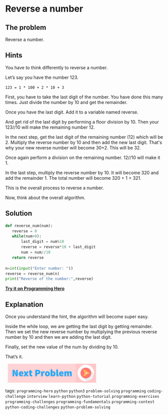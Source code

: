 # Reverse a number 

## The problem
Reverse a number. 

## Hints
You have to think differently to reverse a number.

Let’s say you have the number 123. 

`123 = 1 * 100 + 2 * 10 + 3`

First, you have to take the last digit of the number. You have done this many times. Just divide the number by 10 and get the remainder. 

Once you have the last digit. Add it to a variable named reverse. 

And get rid of the last digit by performing a floor division by 10.  Then your 123//10 will make the remaining number 12. 

In the next step, get the last digit of the remaining number (12) which will be 2. Multiply the reverse number by 10 and then add the new last digit. That's why your new reverse number will become 30+2. This will be 32. 

Once again perform a division on the remaining number. 12//10 will make it 1. 

In the last step, multiply the reverse number by 10. It will become 320 and add the remainder 1. The total number will become 320 + 1 = 321.

This is the overall process to reverse a number. 

Now, think about the overall algorithm.

## Solution
 
```python
def reverse_num(num):
   reverse = 0
   while(num>0):
       last_digit = num%10
       reverse = reverse*10 + last_digit
       num = num//10
   return reverse
 
n=int(input("Enter number: "))
reverse = reverse_num(n)
print("Reverse of the number:",reverse)
```

**[Try it on Programming Hero](https://play.google.com/store/apps/details?id=com.learnprogramming.codecamp)**

## Explanation
Once you understand the hint, the algorithm will become super easy. 

Inside the while loop, we are getting the last digit by getting remainder. Then we set the new reverse number by multiplying the previous reverse number by 10 and then we are adding the last digit.

Finally, set the new value of the num by dividing by 10. 

That’s it. 

&nbsp;
[![Next Page](../assets/next-button.png)](Reverse-word.md)
&nbsp;

tags:  `programming-hero`  `python`  `python3`  `problem-solving`  `programming`  `coding-challenge`  `interview`  `learn-python`  `python-tutorial`  `programming-exercises`  `programming-challenges`  `programming-fundamentals`  `programming-contest`  `python-coding-challenges`  `python-problem-solving`

